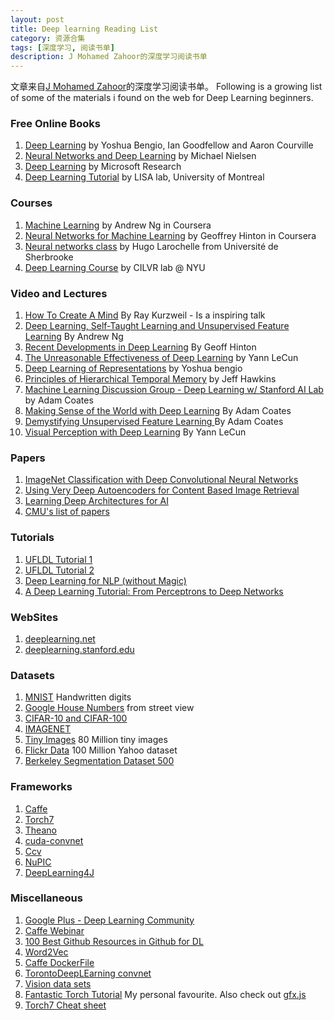 ```yaml
---
layout: post
title: Deep learning Reading List
category: 资源合集
tags: [深度学习, 阅读书单]
description: J Mohamed Zahoor的深度学习阅读书单
---
```


文章来自[J Mohamed Zahoor](http://jmozah.github.io/links/)的深度学习阅读书单。
Following is a growing list of some of the materials i found on the web for Deep Learning beginners. 

<!-- more -->

### Free Online Books

1. [Deep Learning](http://www.iro.umontreal.ca/~bengioy/dlbook/) by Yoshua Bengio, Ian Goodfellow and Aaron Courville
2. [Neural Networks and Deep Learning](http://neuralnetworksanddeeplearning.com/) by  Michael Nielsen
3. [Deep Learning](http://research.microsoft.com/pubs/209355/DeepLearning-NowPublishing-Vol7-SIG-039.pdf) by Microsoft Research
4. [Deep Learning Tutorial](http://deeplearning.net/tutorial/deeplearning.pdf) by LISA lab, University of Montreal

### Courses

1. [Machine Learning](https://class.coursera.org/ml-005) by Andrew Ng in Coursera
2. [Neural Networks for Machine Learning](https://class.coursera.org/neuralnets-2012-001) by Geoffrey Hinton in Coursera
3. [Neural networks class](https://www.youtube.com/playlist?list=PL6Xpj9I5qXYEcOhn7TqghAJ6NAPrNmUBH) by Hugo Larochelle from Université de Sherbrooke
4. [Deep Learning Course](http://cilvr.cs.nyu.edu/doku.php?id=deeplearning:slides:start) by CILVR lab @ NYU


### Video and Lectures


1. [How To Create A Mind](https://www.youtube.com/watch?v=RIkxVci-R4k) By Ray Kurzweil - Is a inspiring talk 
2. [Deep Learning, Self-Taught Learning and Unsupervised Feature Learning](https://www.youtube.com/watch?v=n1ViNeWhC24) By Andrew Ng
3. [Recent Developments in Deep Learning](https://www.youtube.com/watch?v=vShMxxqtDDs&index=3&list=PL78U8qQHXgrhP9aZraxTT5-X1RccTcUYT) By Geoff Hinton
4. [The Unreasonable Effectiveness of Deep Learning](https://www.youtube.com/watch?v=sc-KbuZqGkI) by Yann LeCun
5. [Deep Learning of Representations](https://www.youtube.com/watch?v=4xsVFLnHC_0) by Yoshua bengio
6. [Principles of Hierarchical Temporal Memory](https://www.youtube.com/watch?v=6ufPpZDmPKA) by Jeff Hawkins
7. [Machine Learning Discussion Group - Deep Learning w/ Stanford AI Lab](https://www.youtube.com/watch?v=2QJi0ArLq7s&list=PL78U8qQHXgrhP9aZraxTT5-X1RccTcUYT) by Adam Coates
8. [Making Sense of the World with Deep Learning](http://vimeo.com/80821560) By Adam Coates
9. [Demystifying Unsupervised Feature Learning ](https://www.youtube.com/watch?v=wZfVBwOO0-k) By Adam Coates
10. [Visual Perception with Deep Learning](https://www.youtube.com/watch?v=3boKlkPBckA) By Yann LeCun


### Papers
1. [ImageNet Classification with Deep Convolutional Neural Networks](http://papers.nips.cc/paper/4824-imagenet-classification-with-deep-convolutional-neural-networks.pdf)
2. [Using Very Deep Autoencoders for Content Based Image Retrieval](http://www.cs.toronto.edu/~hinton/absps/esann-deep-final.pdf)
3. [Learning Deep Architectures for AI](http://www.iro.umontreal.ca/~lisa/pointeurs/TR1312.pdf)
4. [CMU's list of papers](http://deeplearning.cs.cmu.edu/)

### Tutorials
1. [UFLDL Tutorial 1](http://deeplearning.stanford.edu/wiki/index.php/UFLDL_Tutorial)
2. [UFLDL Tutorial 2](http://ufldl.stanford.edu/tutorial/supervised/LinearRegression/)
3. [Deep Learning for NLP (without Magic)](http://www.socher.org/index.php/DeepLearningTutorial/DeepLearningTutorial)
4. [A Deep Learning Tutorial: From Perceptrons to Deep Networks](http://www.toptal.com/machine-learning/an-introduction-to-deep-learning-from-perceptrons-to-deep-networks)


### WebSites
1. [deeplearning.net](http://deeplearning.net/)
2. [deeplearning.stanford.edu](http://deeplearning.stanford.edu/)


### Datasets
1. [MNIST](http://yann.lecun.com/exdb/mnist/) Handwritten digits
2. [Google House Numbers](http://ufldl.stanford.edu/housenumbers/) from street view
3. [CIFAR-10 and CIFAR-100](http://www.cs.toronto.edu/~kriz/cifar.html) 
4. [IMAGENET](http://www.image-net.org/)
5. [Tiny Images](http://groups.csail.mit.edu/vision/TinyImages/) 80 Million tiny images 
6. [Flickr Data](http://yahoolabs.tumblr.com/post/89783581601/one-hundred-million-creative-commons-flickr-images) 100 Million Yahoo dataset
7. [Berkeley Segmentation Dataset 500](http://www.eecs.berkeley.edu/Research/Projects/CS/vision/bsds/)


### Frameworks
1. [Caffe](http://caffe.berkeleyvision.org/) 
2. [Torch7](http://torch.ch/)
3. [Theano](http://deeplearning.net/software/theano/)
4. [cuda-convnet](https://code.google.com/p/cuda-convnet2/) 
5. [Ccv](http://libccv.org/doc/doc-convnet/)
6. [NuPIC](http://numenta.org/nupic.html)
7. [DeepLearning4J](http://deeplearning4j.org/)


### Miscellaneous
1. [Google Plus - Deep Learning Community](https://plus.google.com/communities/112866381580457264725)
2. [Caffe Webinar](http://on-demand-gtc.gputechconf.com/gtcnew/on-demand-gtc.php?searchByKeyword=shelhamer&searchItems=&sessionTopic=&sessionEvent=4&sessionYear=2014&sessionFormat=&submit=&select=+)
3. [100 Best Github Resources in Github for DL](http://meta-guide.com/software-meta-guide/100-best-github-deep-learning/)
4. [Word2Vec](https://code.google.com/p/word2vec/)
5. [Caffe DockerFile](https://registry.hub.docker.com/u/tleyden5iwx/caffe/)
6. [TorontoDeepLEarning convnet](https://github.com/TorontoDeepLearning/convnet)
7. [Vision data sets](http://www.cs.cmu.edu/~cil/v-images.html)
8. [Fantastic Torch Tutorial](http://code.cogbits.com/wiki/doku.php) My personal favourite. Also check out [gfx.js](https://github.com/clementfarabet/gfx.js)
9. [Torch7 Cheat sheet](https://github.com/torch/torch7/wiki/Cheatsheet)


